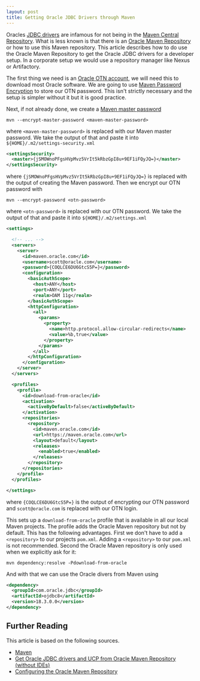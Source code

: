```yaml
---
layout: post
title: Getting Oracle JDBC Drivers through Maven
---
```


Oracles [JDBC drivers](https://www.oracle.com/technetwork/database/application-development/jdbc/downloads/index.html) are infamous for not being in the [Maven Central Repository](https://maven.apache.org/repository/). What is less known is that there is an [Oracle Maven Repository](https://maven.oracle.com/) or how to use this Maven repository. This article describes how to do use the Oracle Maven Repository to get the Oracle JDBC drivers for a developer setup. In a corporate setup we would use a repository manager like Nexus or Artifactory.

The first thing we need is an [Oracle OTN account](https://www.oracle.com/technical-resources/), we will need this to download most Oracle software. We are going to use [Maven Password Encryption](https://maven.apache.org/guides/mini/guide-encryption.html) to store our OTN password. This isn't strictly necessary and the setup is simpler without it but it is good practice.


Next, if not already done, we create a [Maven master password](https://maven.apache.org/guides/mini/guide-encryption.html#How_to_create_a_master_password)

```
mvn --encrypt-master-password <maven-master-password>
```

where `<maven-master-password>` is replaced with our Maven master password. We take the output of that and paste it into `${HOME}/.m2/settings-security.xml`

```xml
<settingsSecurity>
  <master>{jSMOWnoPFgsHVpMvz5VrIt5kRbzGpI8u+9EF1iFQyJQ=}</master>
</settingsSecurity>
```

where `{jSMOWnoPFgsHVpMvz5VrIt5kRbzGpI8u+9EF1iFQyJQ=}` is replaced with the output of creating the Maven password. Then we encrypt our OTN password with

```
mvn --encrypt-password <otn-password>
```

where `<otn-password>` is replaced with our OTN password. We take the output of that and paste it into `${HOME}/.m2/settings.xml`

```xml
<settings>

  <!-- ... -->
  <servers>
    <server>
      <id>maven.oracle.com</id>
      <username>scott@oracle.com</username>
      <password>{COQLCE6DU6GtcS5P=}</password>
      <configuration>
        <basicAuthScope>
          <host>ANY</host>
          <port>ANY</port>
          <realm>OAM 11g</realm>
        </basicAuthScope>
        <httpConfiguration>
          <all>
            <params>
              <property>
                <name>http.protocol.allow-circular-redirects</name>
                <value>%b,true</value>
              </property>
            </params>
          </all>
        </httpConfiguration>
      </configuration>
    </server>
  </servers>

  <profiles>
    <profile>
      <id>download-from-oracle</id>
      <activation>
        <activeByDefault>false</activeByDefault>
      </activation>
      <repositories>
        <repository>
          <id>maven.oracle.com</id>
          <url>https://maven.oracle.com</url>
          <layout>default</layout>
          <releases>
            <enabled>true</enabled>
          </releases>
        </repository>
      </repositories>
    </profile>
  </profiles>

</settings>
```

where `{COQLCE6DU6GtcS5P=}` is the output of encrypting our OTN password and `scott@oracle.com` is replaced with our OTN login.

This sets up a `download-from-oracle` profile that is available in all our local Maven projects. The profile adds the Oracle Maven repository but not by default. This has the following advantages. First we don't have to add a `<repository>` to our projects `pom.xml`. Adding a `<repository>` to our `pom.xml` is not recommended. Second the Oracle Maven repository is only used when we explicitly ask for it:

```
mvn dependency:resolve -Pdownload-from-oracle
```

And with that we can use the Oracle divers from Maven using

```xml
<dependency>
  <groupId>com.oracle.jdbc</groupId>
  <artifactId>ojdbc8</artifactId>
  <version>18.3.0.0</version>
</dependency>
```


Further Reading
---------------

This article is based on the following sources.

* [Maven](https://maven.apache.org/guides/mini/guide-encryption.html)
* [Get Oracle JDBC drivers and UCP from Oracle Maven Repository (without IDEs)](https://blogs.oracle.com/dev2dev/get-oracle-jdbc-drivers-and-ucp-from-oracle-maven-repository-without-ides)
* [Configuring the Oracle Maven Repository](https://docs.oracle.com/middleware/12212/lcm/MAVEN/GUID-19C4FA37-9F37-4F59-8FAF-57FF47698E3A.htm#MAVEN9009)

